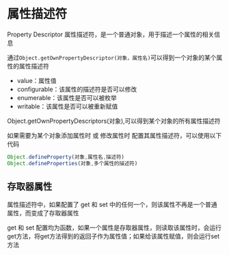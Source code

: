 # 属性描述符

Property Descriptor 属性描述符，是一个普通对象，用于描述一个属性的相关信息

通过```Object.getOwnPropertyDescriptor(对象，属性名)```可以得到一个对象的某个属性的属性描述符

- value：属性值
- configurable：该属性的描述符是否可以修改
- enumerable：该属性是否可以被枚举
- writable：该属性是否可以被重新赋值


Object.getOwnPropertyDescriptors(对象),可以得到某个对象的所有属性描述符

如果需要为某个对象添加属性时 或  修改属性时   配置其属性描述符，可以使用以下代码

```js
Object.defineProperty(对象,属性名,描述符) 
Object.defineProperties(对象,多个属性的描述符) 
```


## 存取器属性

属性描述符中，如果配置了 get 和 set 中的任何一个，则该属性不再是一个普通属性，而变成了存取器属性

get 和 set 配置均为函数，如果一个属性是存取器属性，则读取该属性时，会运行get方法，将get方法得到的返回子作为属性值；如果给该属性赋值，则会运行set方法